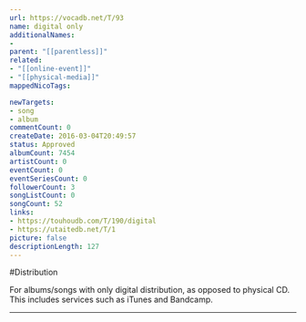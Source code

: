 ```yaml
---
url: https://vocadb.net/T/93
name: digital only
additionalNames: 
- 
parent: "[[parentless]]"
related:
- "[[online-event]]"
- "[[physical-media]]"
mappedNicoTags:

newTargets:
- song
- album
commentCount: 0
createDate: 2016-03-04T20:49:57
status: Approved
albumCount: 7454
artistCount: 0
eventCount: 0
eventSeriesCount: 0
followerCount: 3
songListCount: 0
songCount: 52
links: 
- https://touhoudb.com/T/190/digital
- https://utaitedb.net/T/1
picture: false
descriptionLength: 127
---
```


#Distribution

For albums/songs with only digital distribution, as opposed to physical CD. This includes services such as iTunes and Bandcamp.

---

